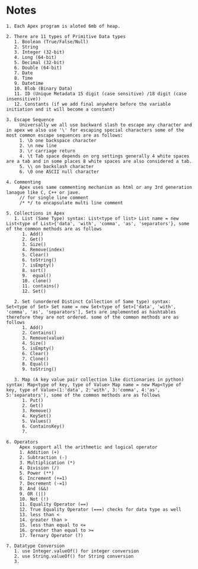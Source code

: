 # Notes

    1. Each Apex program is aloted 6mb of heap.
    
    2. There are 11 types of Primitive Data types
       1. Boolean (True/False/Null)
       2. String
       3. Integer (32-bit)
       4. Long (64-bit)
       5. Decimal (32-bit)
       6. Double (64-bit)
       7. Date
       8. Time
       9. Datetime
       10. Blob (Binary Data)
       11. ID (Unique Metadata 15 digit (case sensitive) /18 digit (case insensitive))
       12. Constants (if we add final anywhere before the variable initiation and it will become a constant)
    
    3. Escape Sequence
         Universally we all use backward slash to escape any character and in apex we also use '\' for escaping special characters some of the most common escape sequences are as follows:
         1. \b one backspace character
         2. \n new line
         3. \r carriage return
         4. \t Tab space depends on org settings generally 4 white spaces are a tab and in some places 8 white spaces are also considered a tab.
         5. \\ on backslash character 
         6. \0 one ASCII null character
    
    4. Commenting
         Apex uses same commenting mechanism as html or any 3rd generation lanague like C, C++ or jave.
         // for single line comment
         /* */ to encapsulate multi line comment

    5. Collections in Apex
       1. List (Same Type) syntax: List<type of list> List name = new List<type of List>{'data', 'with', 'comma', 'as', 'separators'}, some of the common methods are as follows
          1. Add()
          2. Get()
          3. Size()
          4. Remove(index)
          5. Clear()
          6. toString()
          7. isEmpty()
          8. sort()
          9.  equal()
          10. clone()
          11. contains()
          12. Set()
       
       2. Set (unordered Distinct Collection of Same type) syntax: Set<type of Set> Set name = new Set<type of Set>['data', 'with', 'comma', 'as', 'separators'], Sets are implemented as hashtables therefore they are not ordered. some of the common methods are as follows
          1. Add()
          2. Contains()
          3. Remove(value)
          4. Size()
          5. isEmpty()
          6. Clear()
          7. Clone()
          8. Equal()
          9. toString()
       
       3. Map (A key value pair collection like dictionaries in python) syntax: Map<type of key, type of Value> Map name = new Map<type of key, type of Value>(1:'data', 2:'with', 3:'comma', 4:'as', 5:'separators'), some of the common methods are as follows
          1. Put()
          2. Get()
          3. Remove()
          4. KeySet()
          5. Values()
          6. ContainsKey()
          7. 
    
    6. Operators
         Apex support all the arithmetic and logical operator
         1. Addition (+)
         2. Subtraction (-)
         3. Multiplication (*)
         4. Division (/)
         5. Power (**)
         6. Increment (+=1)
         7. Decrement (-=1)
         8. And (&&)
         9. OR (||)
         10. Not (!)
         11. Equality Operator (==)
         12. True Equality Operator (===) checks for data type as well
         13. less than <
         14. greater than >
         15. less than equal to <=
         16. greater than equal to >=
         17. Ternary Operator (?)
    
    7. Datatype Conversion
       1. use Integer.valueOf() for integer conversion
       2. use String.valueOf() for String conversion
       3. 
  